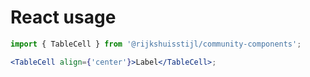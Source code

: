 <!-- @license CC0-1.0 -->

# React usage

```jsx
import { TableCell } from '@rijkshuisstijl/community-components';

<TableCell align={'center'}>Label</TableCell>;
```
